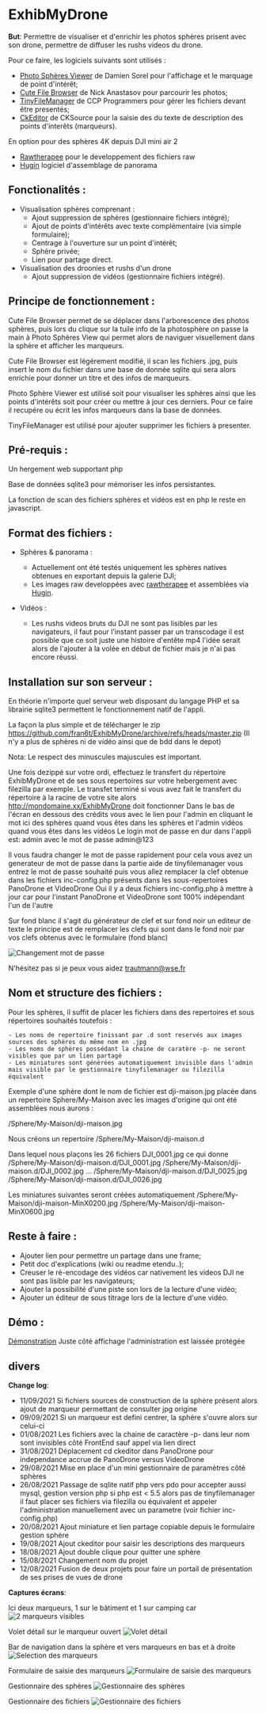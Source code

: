 # ExhibMyDrone

__But__: Permettre de visualiser et d'enrichir les photos sphères prisent avec son drone, permettre de diffuser les rushs videos du drone.

Pour ce faire, les logiciels suivants sont utilisés :

- [Photo Sphères Viewer](https://photo-sphere-viewer.js.org/) de Damien Sorel pour l'affichage et le marquage de point d'intérêt;
- [Cute File Browser](https://tutorialzine.com/2014/09/cute-file-browser-jquery-ajax-php) de Nick Anastasov pour parcourir les photos;
- [TinyFileManager](https://tinyfilemanager.github.io) de CCP Programmers pour gérer les fichiers devant être presentés;
- [CkEditor](https://ckeditor.com) de CKSource pour la saisie des du texte de description des points d'interêts (marqueurs).

En option pour des sphères 4K depuis DJI mini air 2
- [Rawtherapee](https://www.rawtherapee.com/) pour le developpement des fichiers raw
- [Hugin](http://hugin.sourceforge.net/) logiciel d'assemblage de panorama


## Fonctionalités :
- Visualisation sphères comprenant :
    - Ajout suppression de sphères (gestionnaire fichiers intégré);
    - Ajout de points d'intérêts avec texte complémentaire (via simple formulaire);
    - Centrage à l'ouverture sur un point d'intérêt;
    - Sphère privée;
    - Lien pour partage direct.
- Visualisation des droonies et rushs d'un drone
    - Ajout suppression de vidéos (gestionnaire fichiers intégré).

## Principe de fonctionnement : 

Cute File Browser permet de se déplacer dans l'arborescence des photos sphères, puis lors du clique sur la tuile info de la photosphère on passe la main à Photo Sphères View qui permet alors de naviguer visuellement dans la sphère et afficher les marqueurs.  

Cute File Browser est légérement modifié, il scan les fichiers .jpg, puis insert le nom du fichier dans une base de donnée sqlite qui sera alors enrichie pour donner un titre et des infos de marqueurs.  

Photo Sphère Viewer est utilisé soit pour visualiser les sphères ainsi que les points d'intérêts soit pour créer ou mettre à jour ces derniers. Pour ce faire il recupére ou écrit les infos marqueurs dans la base de données.

TinyFileManager est utilisé pour ajouter supprimer les fichiers à presenter.

## Pré-requis :
Un hergement web supportant php  

Base de données sqlite3 pour mémoriser les infos persistantes.

La fonction de scan des fichiers sphères et vidéos est en php le reste en javascript.

## Format des fichiers :


- Sphères & panorama : 
    - Actuellement ont été testés uniquement les sphères natives obtenues en exportant depuis la galerie DJI;
    - Les images raw developpées avec [rawtherapee](https://www.rawtherapee.com/) et assemblées via [Hugin](http://hugin.sourceforge.net/). 

- Vidéos : 
    - Les rushs videos bruts du DJI ne sont pas lisibles par les navigateurs, il faut pour l'instant passer 
par un transcodage il est possible que ce soit juste une histoire d'entête mp4 l'idée serait alors de l'ajouter 
à la volée en début de fichier mais je n'ai pas encore réussi.


## Installation sur son serveur :


En théorie n'importe quel serveur web disposant du langage PHP et sa librairie sqlite3 permettent le fonctionnement natif de l'appli. 

La façon la plus simple et de télécharger le zip https://github.com/fran6t/ExhibMyDrone/archive/refs/heads/master.zip
(Il n'y a plus de sphères ni de vidéo ainsi que de bdd dans le depot)

Nota: Le respect des minuscules majuscules est important.

Une fois dezippé sur votre ordi, effectuez le transfert du répertoire ExhibMyDrone et de ses sous repertoires sur votre hebergement avec filezilla par exemple.
Le transfet terminé si vous avez fait le transfert du répertoire à la racine de votre site alors http://mondomaine.xx/ExhibMyDrone doit fonctionner
Dans le bas de l'écran en dessous des crédits vous avec le lien pour l'admin en cliquant le mot ici des sphères quand vous êtes dans les sphères et l'admin vidéos quand vous êtes dans les vidéos
Le login mot de passe en dur dans l'appli est: admin avec le mot de passe admin@123  

Il vous faudra changer le mot de passe rapidement pour cela vous avez un generateur de mot de passe dans la partie aide de tinyfilemanager vous entrez le mot de passe souhaité puis vous allez remplacer la clef obtenue dans les fichiers inc-config.php présents dans les sous-repertoires PanoDrone et VideoDrone 
Oui il y a deux fichiers inc-config.php à mettre à jour car pour l'instant PanoDrone et VideoDrone sont 100% indépendant l'un de l'autre 

Sur fond blanc il s'agit du générateur de clef et sur fond noir un editeur de texte le principe est de remplacer les clefs qui sont dans le fond noir par vos clefs obtenus avec le formulaire (fond blanc) 

![Changement mot de passe](PanoDrone/wiki/Changement-Mot-Passe.jpg "Changement mot de passe")

N'hésitez pas si je peux vous aidez trautmann@wse.fr

## Nom et structure des fichiers :

Pour les sphères, il suffit de placer les fichiers dans des repertoires et sous répertoires souhaités toutefois :

    - Les noms de repertoire finissant par .d sont reservés aux images sources des sphères du même nom en .jpg
    - Les noms de sphères possédant la chaine de caratère -p- ne seront visibles que par un lien partagé
    - Les miniatures sont générées automatiquement invisible dans l'admin mais visible par le gestionnaire tinyfilemanager ou filezilla équivalent

Exemple d'une sphère dont le nom de fichier est dji-maison.jpg placée dans un repertoire Sphere/My-Maison avec les images d'origine qui ont été assemblées nous aurons :

/Sphere/My-Maison/dji-maison.jpg

Nous créons un repertoire 
/Sphere/My-Maison/dji-maison.d

Dans lequel nous plaçons les 26 fichiers DJI_0001.jpg ce qui donne
/Sphere/My-Maison/dji-maison.d/DJI_0001.jpg
/Sphere/My-Maison/dji-maison.d/DJI_0002.jpg
...
/Sphere/My-Maison/dji-maison.d/DJI_0025.jpg
/Sphere/My-Maison/dji-maison.d/DJI_0026.jpg

Les miniatures suivantes seront créées automatiquement
/Sphere/My-Maison/dji-maison-MinX0200.jpg
/Sphere/My-Maison/dji-maison-MinX0600.jpg




## Reste à faire :
- Ajouter lien pour permettre un partage dans une frame;
- Petit doc d'explications (wiki ou readme etendu..);
- Creuser le ré-encodage des vidéos car nativement les videos DJI ne sont pas lisible par les navigateurs;
- Ajouter la possibilité d'une piste son lors de la lecture d'une vidéo;
- Ajouter un éditeur de sous titrage lors de la lecture d'une vidéo.  

## Démo :

   
[Démonstration](https://d.wse.fr/ExhibMyDrone/) Juste côté affichage l'administration est laissée protégée

## divers

__Change log__:
- 11/09/2021 Si fichiers sources de construction de la sphère présent alors ajout de marqueur permettant de consulter jpg origine
- 09/09/2021 Si un marqueur est defini centrer, la sphère s'ouvre alors sur celui-ci
- 01/08/2021 Les fichiers avec la chaine de caractère -p- dans leur nom sont invisibles côté FrontEnd sauf appel via lien direct
- 31/08/2021 Déplacement cd ckeditor dans PanoDrone pour independance accrue de PanoDrone versus VideoDrone
- 29/08/2021 Mise en place d'un mini gestionnaire de paramètres côté sphères
- 26/08/2021 Passage de sqlite natif php vers pdo pour accepter aussi mysql, gestion version php si php est < 5.5 alors pas de tinyfilemanager il faut placer ses fichiers via filezilla ou équivalent et appeler l'administration manuellement avec un parametre (voir fichier inc-config.php)
- 20/08/2021 Ajout miniature et lien partage copiable depuis le formulaire gestion sphère
- 19/08/2021 Ajout ckeditor pour saisir les descriptions des marqueurs
- 18/08/2021 Ajout double clique pour quitter une sphère
- 15/08/2021 Changement nom du projet
- 12/08/2021 Fusion de deux projets pour faire un portail de présentation de ses prises de vues de drone

__Captures écrans__:

Ici deux marqueurs, 1 sur le bâtiment et 1 sur camping car
![2 marqueurs visibles](PanoDrone/wiki/Exemple-Marqueur.jpg "Exemple de marqueurs")


Volet détail sur le marqueur ouvert
![Volet détail](PanoDrone/wiki/Volet-Marqueur-Ouvert.jpg "Volet des détails du marqueur ouvert")


Bar de navigation dans la sphère et vers marqueurs en bas et à droite
![Selection des marqueurs](PanoDrone/wiki/Volet-Selection-Marqueurs.jpg "Bar et Volet de selection des marqueurs")


Formulaire de saisie des marqueurs
![Formulaire de saisie des marqueurs](PanoDrone/wiki/Formulaire-Saisie-Infos-Spheres.jpg "Formulaire de saisie des marqueurs")


Gestionnaire des sphères
![Gestionnaire des sphères](PanoDrone/wiki/Gestionnaire-des-spheres.jpg "Gestionnaire des sphères")


Gestionnaire des fichiers
![Gestionnaire des fichiers](PanoDrone/wiki/Gestionnaire-Fichiers.jpg "Gestionnaire des fichiers")
